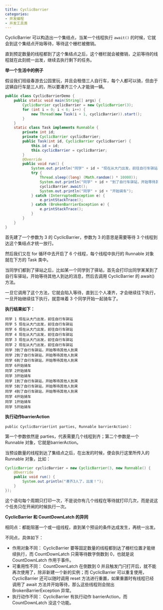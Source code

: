 ```yaml
---
title: CyclicBarrier
categories: 
- 并发编程
- 并发工具类
---
```


CyclicBarrier 可以构造出一个集结点，当某一个线程执行 `await()` 的时候，它就会到这个集结点开始等待，等待这个栅栏被撤销。

直到预定数量的线程都到了这个集结点之后，这个栅栏就会被撤销，之前等待的线程就在此刻统一出发，继续去执行剩下的任务。

**举一个生活中的例子**

假设我们班级春游去公园里玩，并且会租借三人自行车，每个人都可以骑，但由于这辆自行车是三人的，所以要凑齐三个人才能骑一辆。

```java
public class CyclicBarrierDemo {
    public static void main(String[] args) {
        CyclicBarrier cyclicBarrier = new CyclicBarrier(3);
        for (int i = 0; i < 6; i++) {
            new Thread(new Task(i + 1, cyclicBarrier)).start();
        }
    }
    static class Task implements Runnable {
        private int id;
        private CyclicBarrier cyclicBarrier;
        public Task(int id, CyclicBarrier cyclicBarrier) {
            this.id = id;
            this.cyclicBarrier = cyclicBarrier;
        }
        @Override
        public void run() {
            System.out.println("同学" + id + "现在从大门出发，前往自行车驿站");
            try {
                Thread.sleep((long) (Math.random() * 10000));
                System.out.println("同学" + id + "到了自行车驿站，开始等待其他人到来");
                cyclicBarrier.await();
                System.out.println("同学" + id + "开始骑车");
            } catch (InterruptedException e) {
                e.printStackTrace();
            } catch (BrokenBarrierException e) {
                e.printStackTrace();
            }
        }
    }
}
```

首先建了一个参数为 3 的 CyclicBarrier，参数为 3 的意思是需要等待 3 个线程到达这个集结点才统一放行。

然后我们又在 for 循环中去开启了 6 个线程，每个线程中执行的 Runnable 对象就在下方的 Task 类中。

当同学们都到了驿站之后，比如某一个同学到了驿站，首先会打印出同学某某到了自行车驿站，开始等待其他人到达的消息，然后去调用 CyclicBarrier 的 await() 方法。

一旦它调用了这个方法，它就会陷入等待，直到三个人凑齐，才会继续往下执行，一旦开始继续往下执行，就意味着 3 个同学开始一起骑车了。

**执行结果如下：**

```
同学 1 现在从大门出发，前往自行车驿站
同学 5 现在从大门出发，前往自行车驿站
同学 6 现在从大门出发，前往自行车驿站
同学 4 现在从大门出发，前往自行车驿站
同学 3 现在从大门出发，前往自行车驿站
同学 2 现在从大门出发，前往自行车驿站
同学 3到了自行车驿站，开始等待其他人到来
同学 2到了自行车驿站，开始等待其他人到来
同学 6到了自行车驿站，开始等待其他人到来
同学 6开始骑车
同学 2开始骑车
同学 3开始骑车
同学 1到了自行车驿站，开始等待其他人到来
同学 5到了自行车驿站，开始等待其他人到来
同学 4到了自行车驿站，开始等待其他人到来
同学 4开始骑车
同学 1开始骑车
同学 5开始骑车
```

**执行动作barrierAction**

```
public CyclicBarrier(int parties, Runnable barrierAction)：
```

第一个参数依然是 parties，代表需要几个线程到齐；第二个参数是一个 Runnable 对象，它就是barrierAction。

当预设数量的线程到达了集结点之后，在出发的时候，便会执行这里所传入的 Runnable 对象，比如：

```java
CyclicBarrier cyclicBarrier = new CyclicBarrier(3, new Runnable() {
    @Override
    public void run() {
        System.out.println("凑齐3人了，出发！");
    }
});
```

这个语句每个周期只打印一次，不是说你有几个线程在等待就打印几次，而是说这个任务只在开闸的时候执行一次。

**CyclicBarrier 和 CountDownLatch 的异同**

相同点：都能阻塞一个或一组线程，直到某个预设的条件达成发生，再统一出发。

不同点，具体如下：

- 作用对象不同： CyclicBarrier 要等固定数量的线程都到达了栅栏位置才能继续执行，而 CountDownLatch 只需等待数字倒数到 0，也就是说 CountDownLatch 作用于事件。
- 可重用性不同： CountDownLatch 在倒数到 0 并且触发门闩打开后，就不能再次使用了，除非新建一个新的实例；而 CyclicBarrier 可以重复使用，CyclicBarrier 还可以随时调用 reset 方法进行重置，如果重置时有线程已经调用了 await 方法并开始等待，那么这些线程则会抛出 BrokenBarrierException 异常。
- 执行动作不同： CyclicBarrier 有执行动作 barrierAction，而 CountDownLatch 没这个功能。